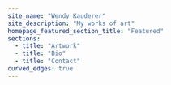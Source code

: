 ```yaml
---
site_name: "Wendy Kauderer"
site_description: "My works of art"
homepage_featured_section_title: "Featured"
sections:
  - title: "Artwork"
  - title: "Bio"
  - title: "Contact"
curved_edges: true
---
```


